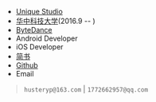 * [Unique Studio](https://www.hustunique.com/)
* [华中科技大学](http://www.hust.edu.cn/?)(2016.9 -- )
* [ByteDance](https://bytedance.com/)
* Android Developer
* iOS Developer
* [简书](https://www.jianshu.com/u/aa5c7f87405c)
* [Github](https://github.com/HusterYP)
* Email
> `husteryp@163.com`  |  `1772662957@qq.com`
